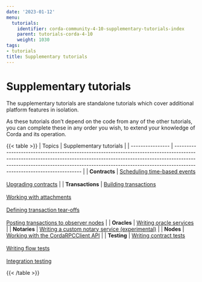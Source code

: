 ```yaml
---
date: '2023-01-12'
menu:
  tutorials:
    identifier: corda-community-4-10-supplementary-tutorials-index
    parent: tutorials-corda-4-10
    weight: 1030
tags:
- tutorials
title: Supplementary tutorials
---
```



#  Supplementary tutorials

The supplementary tutorials are standalone tutorials which cover additional platform features in isolation.

As these tutorials don’t depend on the code from any of the other tutorials, you can complete these in any order you wish, to extend your knowledge of Corda and its operation.

{{< table >}}
| Topics           | Supplementary tutorials                                                                                                                                                                                                                                                            |
| ---------------- | ---------------------------------------------------------------------------------------------------------------------------------------------------------------------------------------------------------------------------------------------------------------------------------- |
| **Contracts**    | [Scheduling time-based events](event-scheduling.html) <br/><br/> [Upgrading contracts](contract-upgrade.html)                                                                                                                                                                                 |
| **Transactions** | [Building transactions](tutorial-building-transactions.html)<br/><br/>[Working with attachments](tutorial-attachments.html) <br/><br/> [Defining transaction tear-offs](tutorial-tear-offs.html) <br/><br/> [Posting transactions to observer nodes](tutorial-observer-nodes.html) |
| **Oracles**      | [Writing oracle services](oracles.html)                                                                                                                                                                                                                                            |
| **Notaries**     | [Writing a custom notary service (experimental)](tutorial-custom-notary.html)                                                                                                                                                                                                       |
| **Nodes**        | [Working with the CordaRPCClient API](tutorial-clientrpc-api.html)                                                                                                                                                                                                                 |
| **Testing**      | [Writing contract tests](../../../../../../en/platform/corda/4.10/community/tutorial-cordapp.html#contract-tests) <br/><br/> [Writing flow tests](../../../../../../en/platform/corda/4.10/community/tutorial-cordapp.html#flow-tests) <br/><br/> [Integration testing](../../../../../../en/platform/corda/4.10/community/tutorial-cordapp.html#integration-tests)                                                                                                       

<!-- Update link -->
{{< /table >}}
